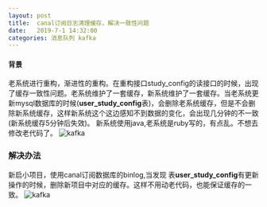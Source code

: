 ```yaml
---
layout: post
title:  canal订阅日志清理缓存，解决一致性问题
date:   2019-7-1 14:32:00
categories: 消息队列 kafka
---
```


#### 背景
老系统进行重构，渐进性的重构。在重构接口study_config的读接口的时候，出现了缓存一致性问题。老系统维护了一套缓存，新系统维护了一套缓存。当老系统更新mysql数据库的时候(**user_study_config**表)，会删除老系统缓存，但是不会删除新系统缓存，这样新系统这个这边感知不到数据的变化，会出现几分钟的不一致(新系统缓存5分钟后失效)。 新系统使用java,老系统是ruby写的，有点乱。不想去修改老代码了。
![kafka](https://raw.githubusercontent.com/QuietListener/quietlistener.github.io/master/images/user_study-config1.jpg)

### 解决办法
   新启小项目，使用canal订阅数据库的binlog,当发现 表**user_study_config**有更新操作的时候，删除新项目中对应的缓存。这样不用动老代码，也能保证缓存的一致。
   ![kafka](https://raw.githubusercontent.com/QuietListener/quietlistener.github.io/master/images/user_study-config2.jpg)
